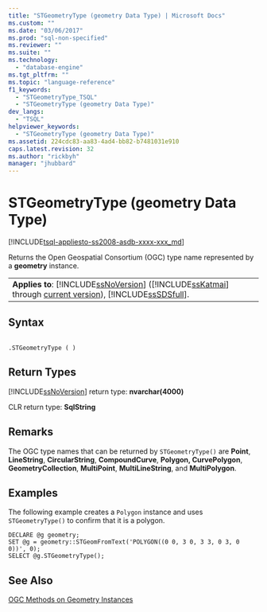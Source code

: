 ```yaml
---
title: "STGeometryType (geometry Data Type) | Microsoft Docs"
ms.custom: ""
ms.date: "03/06/2017"
ms.prod: "sql-non-specified"
ms.reviewer: ""
ms.suite: ""
ms.technology: 
  - "database-engine"
ms.tgt_pltfrm: ""
ms.topic: "language-reference"
f1_keywords: 
  - "STGeometryType_TSQL"
  - "STGeometryType (geometry Data Type)"
dev_langs: 
  - "TSQL"
helpviewer_keywords: 
  - "STGeometryType (geometry Data Type)"
ms.assetid: 224cdc83-aa83-4ad4-bb82-b7481031e910
caps.latest.revision: 32
ms.author: "rickbyh"
manager: "jhubbard"
---
```

# STGeometryType (geometry Data Type)
[!INCLUDE[tsql-appliesto-ss2008-asdb-xxxx-xxx_md](../../relational-databases/import-export/includes/tsql-appliesto-ss2008-asdb-xxxx-xxx-md.md)]

  Returns the Open Geospatial Consortium (OGC) type name represented by a **geometry** instance.  
  
||  
|-|  
|**Applies to**: [!INCLUDE[ssNoVersion](../../advanced-analytics/r-services/includes/ssnoversion-md.md)] ([!INCLUDE[ssKatmai](../../analysis-services/data-mining/includes/sskatmai-md.md)] through [current version](http://go.microsoft.com/fwlink/p/?LinkId=299658)), [!INCLUDE[ssSDSfull](../../analysis-services/multidimensional-models/includes/sssdsfull-md.md)].|  
  
## Syntax  
  
```  
  
.STGeometryType ( )  
```  
  
## Return Types  
 [!INCLUDE[ssNoVersion](../../advanced-analytics/r-services/includes/ssnoversion-md.md)] return type: **nvarchar(4000)**  
  
 CLR return type: **SqlString**  
  
## Remarks  
 The OGC type names that can be returned by `STGeometryType()` are **Point**, **LineString**, **CircularString**, **CompoundCurve**, **Polygon, CurvePolygon**, **GeometryCollection**, **MultiPoint**, **MultiLineString**, and **MultiPolygon**.  
  
## Examples  
 The following example creates a `Polygon` instance and uses `STGeometryType()` to confirm that it is a polygon.  
  
```  
DECLARE @g geometry;  
SET @g = geometry::STGeomFromText('POLYGON((0 0, 3 0, 3 3, 0 3, 0 0))', 0);  
SELECT @g.STGeometryType();  
```  
  
## See Also  
 [OGC Methods on Geometry Instances](../../t-sql/data-types/ogc-methods-on-geometry-instances.md)  
  
  